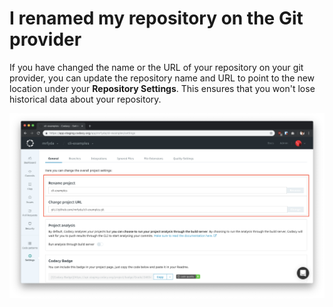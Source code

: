 # I renamed my repository on the Git provider

If you have changed the name or the URL of your repository on your git provider, you can update the repository name and URL to point to the new location under your **Repository Settings**. This ensures that you won't lose historical data about your repository.

![Screenshot_2018-11-27_at_15.58.37.png](../../images/Screenshot_2018-11-27_at_15.58.37.png)
